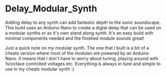 # Delay_Modular_Synth

Adding delay to any synth can add fantastic depth to the sonic soundscape. This build uses an Arduino Nano to create a digtal delay that can be used on a modular synths or as it's own stand along synth. It's an easy build with minimal components needed and the finished module sounds great!

Just a quick note on my modular synth. The one that I built is a bit of a cheats version where most of the modules are powered by an Arduino Nano. It means that I don't have to worry about tuning, playing around with 1v/octave controlled voltages etc. Everything is always in tune and simple to use in my cheats modular synth :)
